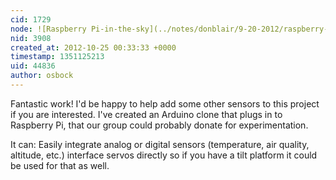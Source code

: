 ```yaml
---
cid: 1729
node: ![Raspberry Pi-in-the-sky](../notes/donblair/9-20-2012/raspberry-pi-sky)
nid: 3908
created_at: 2012-10-25 00:33:33 +0000
timestamp: 1351125213
uid: 44836
author: osbock
---
```


Fantastic work! I'd be happy to help add some other sensors to this project if you are interested. I've created an Arduino clone that plugs in to Raspberry Pi, that our group could probably donate for experimentation. 

It can:
   Easily integrate analog or digital sensors (temperature, air quality, altitude, etc.)
   interface servos directly so if you have a tilt platform it could be used for that as well.